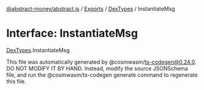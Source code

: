 [@abstract-money/abstract.js](../README.md) / [Exports](../modules.md) / [DexTypes](../modules/DexTypes.md) / InstantiateMsg

# Interface: InstantiateMsg

[DexTypes](../modules/DexTypes.md).InstantiateMsg

This file was automatically generated by @cosmwasm/ts-codegen@0.24.0.
DO NOT MODIFY IT BY HAND. Instead, modify the source JSONSchema file,
and run the @cosmwasm/ts-codegen generate command to regenerate this file.

